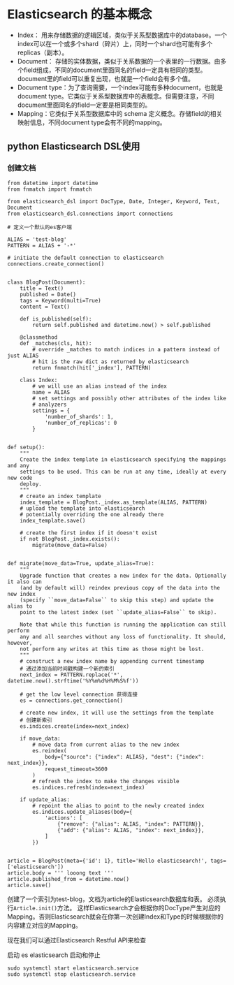 # Elasticsearch 的基本概念

- Index： 用来存储数据的逻辑区域，类似于关系型数据库中的database。一个index可以在一个或多个shard（碎片）上，同时一个shard也可能有多个replicas（副本）。
- Document： 存储的实体数据，类似于关系数据的一个表里的一行数据。由多个field组成，不同的document里面同名的field一定具有相同的类型。document里的field可以重复出现，也就是一个field会有多个值。
- Document type：为了查询需要，一个index可能有多种document，也就是document type。它类似于关系型数据库中的表概念。但需要注意，不同document里面同名的field一定要是相同类型的。
- Mapping：它类似于关系型数据库中的 schema 定义概念。存储field的相关映射信息，不同document type会有不同的mapping。

## python Elasticsearch DSL使用

### 创建文档

```
from datetime import datetime
from fnmatch import fnmatch

from elasticsearch_dsl import DocType, Date, Integer, Keyword, Text, Document
from elasticsearch_dsl.connections import connections

# 定义一个默认的es客户端

ALIAS = 'test-blog'
PATTERN = ALIAS + '-*'

# initiate the default connection to elasticsearch
connections.create_connection()


class BlogPost(Document):
    title = Text()
    published = Date()
    tags = Keyword(multi=True)
    content = Text()

    def is_published(self):
        return self.published and datetime.now() > self.published

    @classmethod
    def _matches(cls, hit):
        # override _matches to match indices in a pattern instead of just ALIAS
        # hit is the raw dict as returned by elasticsearch
        return fnmatch(hit['_index'], PATTERN)

    class Index:
        # we will use an alias instead of the index
        name = ALIAS
        # set settings and possibly other attributes of the index like
        # analyzers
        settings = {
            'number_of_shards': 1,
            'number_of_replicas': 0
        }


def setup():
    """
    Create the index template in elasticsearch specifying the mappings and any
    settings to be used. This can be run at any time, ideally at every new code
    deploy.
    """
    # create an index template
    index_template = BlogPost._index.as_template(ALIAS, PATTERN)
    # upload the template into elasticsearch
    # potentially overriding the one already there
    index_template.save()

    # create the first index if it doesn't exist
    if not BlogPost._index.exists():
        migrate(move_data=False)


def migrate(move_data=True, update_alias=True):
    """
    Upgrade function that creates a new index for the data. Optionally it also can
    (and by default will) reindex previous copy of the data into the new index
    (specify ``move_data=False`` to skip this step) and update the alias to
    point to the latest index (set ``update_alias=False`` to skip).

    Note that while this function is running the application can still perform
    any and all searches without any loss of functionality. It should, however,
    not perform any writes at this time as those might be lost.
    """
    # construct a new index name by appending current timestamp
    # 通过添加当前时间戳构建一个新的索引
    next_index = PATTERN.replace('*', datetime.now().strftime('%Y%m%d%H%M%S%f'))

    # get the low level connection 获得连接
    es = connections.get_connection()

    # create new index, it will use the settings from the template
    # 创建新索引
    es.indices.create(index=next_index)

    if move_data:
        # move data from current alias to the new index
        es.reindex(
            body={"source": {"index": ALIAS}, "dest": {"index": next_index}},
            request_timeout=3600
        )
        # refresh the index to make the changes visible
        es.indices.refresh(index=next_index)

    if update_alias:
        # repoint the alias to point to the newly created index
        es.indices.update_aliases(body={
            'actions': [
                {"remove": {"alias": ALIAS, "index": PATTERN}},
                {"add": {"alias": ALIAS, "index": next_index}},
            ]
        })


article = BlogPost(meta={'id': 1}, title='Hello elasticsearch!', tags=['elasticsearch'])
article.body = ''' looong text '''
article.published_from = datetime.now()
article.save()

```

创建了一个索引为test-blog，文档为article的Elasticsearch数据库和表。
必须执行`Article.init()`方法。 这样Elasticsearch才会根据你的DocType产生对应的Mapping。否则Elasticsearch就会在你第一次创建Index和Type的时候根据你的内容建立对应的Mapping。

现在我们可以通过Elasticsearch Restful API来检查


启动 es
elasticsearch 启动和停止

```
sudo systemctl start elasticsearch.service
sudo systemctl stop elasticsearch.service
```

